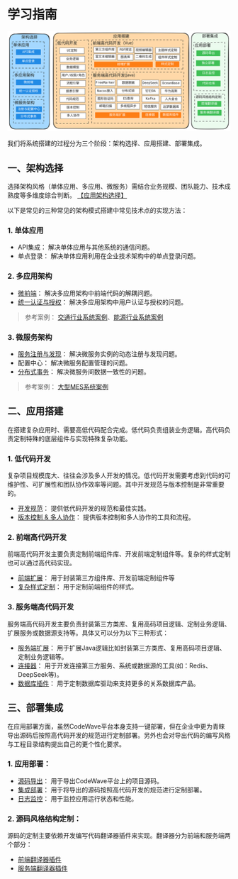 # 学习指南

![](./a2.svg)

<!-- <object data="a2.svg" type="image/svg+xml" style="max-width: 100%;"></object> -->


我们将系统搭建的过程分为三个阶段：架构选择、应用搭建、部署集成。


## 一、架构选择
选择架构风格（单体应用、多应用、微服务）需结合业务规模、团队能力、技术成熟度等多维度综合判断。 [【应用架构选择】](./architecture/index.md)

以下是常见的三种常见的架构模式搭建中常见技术点的实现方法：
### 1. 单体应用
   - API集成： 解决单体应用与其他系统的通信问题。
   - 单点登录： 解决单体应用利用在企业技术架构中的单点登录问题。
### 2. 多应用架构
   
   - [微前端](./architecture/micro-frontend.md)： 解决多应用架构中前端代码的解耦问题。
   - [统一认证与授权](./architecture/authentication.md)： 解决多应用架构中用户认证与授权的问题。
   
   > 参考案例：  [交通行业系统案例](./architecture/case03.md)、[能源行业系统案例](./architecture/case02.md)

### 3. 微服务架构 
   - [服务注册与发现](./architecture/microservice.md)： 解决微服务实例的动态注册与发现问题。
   - 配置中心： 解决微服务配置管理的问题。
   - [分布式事务](./architecture/multi-application-transaction.md)： 解决微服务间数据一致性的问题。

   > 参考案例： [大型MES系统案例](./architecture/micro-application-case.md)



## 二、应用搭建

在搭建复杂应用时、需要高低代码配合完成。低代码负责组装业务逻辑。高代码负责定制特殊的底层组件与实现特殊复杂功能。

### 1. 低代码开发
   复杂项目规模庞大、往往会涉及多人开发的情况。低代码开发需要考虑到代码的可维护性、可扩展性和团队协作效率等问题。其中开发规范与版本控制是非常重要的。

   - [开发规范](./development/rule.md)： 提供低代码开发的规范和最佳实践。
   - [版本控制 & 多人协作](./development/version_team.md)： 提供版本控制和多人协作的工具和流程。
### 2. 前端高代码开发
   前端高代码开发主要负责定制前端组件库、开发前端定制组件等。复杂的样式定制也可以通过高代码实现。

   - [前端扩展](./development/frontend.md)： 用于封装第三方组件库、开发前端定制组件等
   - [复杂样式定制](./development/componentsStyle.md)： 用于定制前端组件的样式。
  
### 3. 服务端高代码开发
   服务端高代码开发主要负责封装第三方类库、复用高码项目逻辑、定制业务逻辑、扩展服务或数据源支持等。具体又可以分为以下三种形式：

   - [服务端扩展](./development/serverend.md)： 用于扩展Java逻辑比如封装第三方类库、复用高码项目逻辑、定制业务逻辑等。
   - [连接器](./development/connector.md)： 用于开发连接第三方服务、系统或数据源的工具(如：Redis、DeepSeek等)。
   - [数据库插件](./development/owl.md)： 用于定制数据库驱动来支持更多的关系数据库产品。


## 三、部署集成
在应用部署方面，虽然CodeWave平台本身支持一键部署，但在企业中更为青睐导出源码后按照高代码开发的规范进行定制部署。另外也会对导出代码的编写风格与工程目录结构提出自己的更个性化要求。

### 1. 应用部署：
   - [源码导出](./deployment/export.md)： 用于导出CodeWave平台上的项目源码。
   - [集成部署](./deployment/multi-application-deploy.md)： 用于将导出的源码按照高代码开发的规范进行定制部署。
   - [日志监控](./deployment/log-monitor.md)： 用于监控应用运行状态和性能。
  
### 2. 源码风格结构定制：
   源码的定制主要依赖开发编写代码翻译器插件来实现。翻译器分为前端和服务端两个部分：
   - [前端翻译器插件](./deployment/frontend-generator-plugin.md)
   - [服务端翻译器插件](./deployment/backend-generator-plugin.md)

